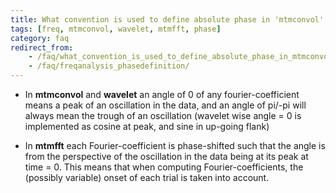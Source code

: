 ```yaml
---
title: What convention is used to define absolute phase in 'mtmconvol', 'wavelet' and 'mtmfft'?
tags: [freq, mtmconvol, wavelet, mtmfft, phase]
category: faq
redirect_from:
    - /faq/what_convention_is_used_to_define_absolute_phase_in_mtmconvol_wavelet_and_mtmfft/
    - /faq/freqanalysis_phasedefinition/
---
```


- In **mtmconvol** and **wavelet** an angle of 0 of any fourier-coefficient means a peak of an oscillation in the data, and an angle of pi/-pi will always mean the trough of an oscillation (wavelet wise angle = 0 is implemented as cosine at peak, and sine in up-going flank)

- In **mtmfft** each Fourier-coefficient is phase-shifted such that the angle is from the perspective of the oscillation in the data being at its peak at time = 0. This means that when computing Fourier-coefficients, the (possibly variable) onset of each trial is taken into account.
